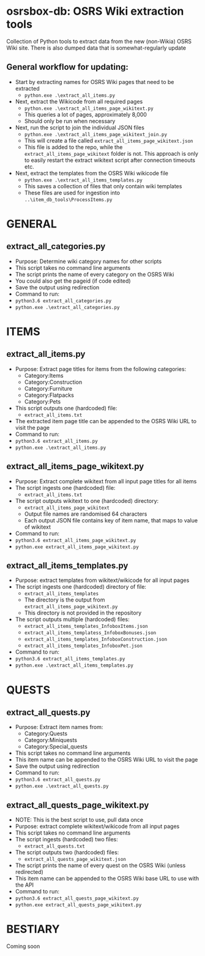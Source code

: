 # osrsbox-db: OSRS Wiki extraction tools

Collection of Python tools to extract data from the new (non-Wikia) OSRS Wiki site. There is also dumped data that is somewhat-regularly update

## General workflow for updating:

- Start by extracting names for OSRS Wiki pages that need to be extracted
    - `python.exe .\extract_all_items.py`
- Next, extract the Wikicode from all required pages
    - `python.exe .\extract_all_items_page_wikitext.py`
    - This queries a lot of pages, approximately 8,000
    - Should only be run when necessary
- Next, run the script to join the individual JSON files
    - `python.exe .\extract_all_items_page_wikitext_join.py`
    - This will create a file called `extract_all_items_page_wikitext.json`
    - This file is added to the repo, while the `extract_all_items_page_wikitext` folder is not. This approach is only to easily restart the extract wikitext script after connection timeouts etc.
- Next, extract the templates from the OSRS Wiki wikicode file
    - `python.exe .\extract_all_items_templates.py`
    - This saves a collection of files that only contain wiki templates
    - These files are used for ingestion into `..\item_db_tools\ProcessItems.py`

# GENERAL

## extract_all_categories.py

- Purpose: Determine wiki category names for other scripts
- This script takes no command line arguments
- The script prints the name of every category on the OSRS Wiki
- You could also get the pageid (if code edited)
- Save the output using redirection
- Command to run:
- `python3.6 extract_all_categories.py`
- `python.exe .\extract_all_categories.py`

# ITEMS

## extract_all_items.py

- Purpose: Extract page titles for items from the following categories:
    - Category:Items
    - Category:Construction
    - Category:Furniture
    - Category:Flatpacks
    - Category:Pets 
- This script outputs one (hardcoded) file:
    - `extract_all_items.txt`
- The extracted item page title can be appended to the OSRS Wiki URL to visit the page
- Command to run:
- `python3.6 extract_all_items.py`
- `python.exe .\extract_all_items.py`

## extract_all_items_page_wikitext.py

- Purpose: Extract complete wikitext from all input page titles for all items
- The script ingests one (hardcoded) file:
    - `extract_all_items.txt`
- The script outputs wikitext to one (hardcoded) directory:
    - `extract_all_items_page_wikitext`
    - Output file names are randomised 64 characters
    - Each output JSON file contains key of item name, that maps to value of wikitext
- Command to run:
- `python3.6 extract_all_items_page_wikitext.py`
- `python.exe extract_all_items_page_wikitext.py`

## extract_all_items_templates.py

- Purpose: extract templates from wikitext/wikicode for all input pages
- The script ingests one (hardcoded) directory of file:
    - `extract_all_items_templates`
    - The directory is the output from `extract_all_items_page_wikitext.py`
    - This directory is not provided in the repository
- The script outputs multiple (hardcoded) files:
    - `extract_all_items_templates_InfoboxItems.json`
    - `extract_all_items_templatess_InfoboxBonuses.json`
    - `extract_all_items_templates_InfoboxConstruction.json`
    - `extract_all_items_templates_InfoboxPet.json`
- Command to run:
- `python3.6 extract_all_items_templates.py`
- `python.exe .\extract_all_items_templates.py`

# QUESTS

## extract_all_quests.py

- Purpose: Extract item names from:
    - Category:Quests
    - Category:Miniquests
    - Category:Special_quests
- This script takes no command line arguments
- This item name can be appended to the OSRS Wiki URL to visit the page
- Save the output using redirection
- Command to run:
- `python3.6 extract_all_quests.py`
- `python.exe .\extract_all_quests.py`

## extract_all_quests_page_wikitext.py

- NOTE: This is the best script to use, pull data once
- Purpose: extract complete wikitext/wikicode from all input pages
- This script takes no command line arguments
- The script ingests (hardcoded) two files:
    - `extract_all_quests.txt`
- The script outputs two (hardcoded) files:
    - `extract_all_quests_page_wikitext.json`
- The script prints the name of every quest on the OSRS Wiki (unless redirected)
- This item name can be appended to the OSRS Wiki base URL to use with the API
- Command to run:
- `python3.6 extract_all_quests_page_wikitext.py`
- `python.exe extract_all_quests_page_wikitext.py`

# BESTIARY

Coming soon
